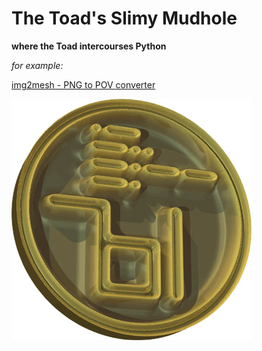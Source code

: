 # The Toad's Slimy Mudhole

**where the Toad intercourses Python**

*for example:*

[img2mesh - PNG to POV converter](https://github.com/Dnyarri/img2mesh)

![Example of img2mesh project.](ycoin.png)

